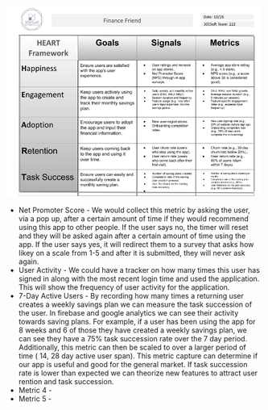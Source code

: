 ![Heart Framework](HEART_Framework.png)

*  Net Promoter Score - We would collect this metric by asking the user, via a pop up, after a certain amount of time if they would recommend using this app to other people. If the user says no, the timer will reset and they will be asked again after a certain amount of time using the app. If the user says yes, it will redirect them to a survey that asks how likey on a scale from 1-5 and after it is submitted, they will never ask again.
* User Activity - We could have a tracker on how many times this user has signed in along with the most recent login time and used the application. This will show the frequency of user activity for the application. 
* 7-Day Active Users - By recording how many times a returning user creates a weekly savings plan we can measure the task succession of the user. In firebase and google analytics we can see their activity towards saving plans. For example, if a user has been using the app for 8 weeks and 6 of those they have created a weekly savings plan, we can see they have a 75% task succession rate over the 7 day period. Additionally, this metric can then be scaled to over a larger period of time ( 14, 28 day active user span). This metric capture can determine if our app is useful and good for the general market. If task succession rate is lower than expected we can theorize new features to attract user rention and task succession.  
* Metric 4 -
* Metric 5 -
